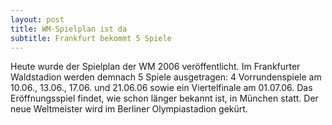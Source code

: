 ```yaml
---
layout: post
title: WM-Spielplan ist da
subtitle: Frankfurt bekommt 5 Spiele
---
```


Heute wurde der Spielplan der WM 2006 veröffentlicht. Im Frankfurter Waldstadion werden demnach 5 Spiele ausgetragen: 4 Vorrundenspiele am 10.06., 13.06., 17.06. und 21.06.06 sowie ein Viertelfinale am 01.07.06. Das Eröffnungsspiel findet, wie schon länger bekannt ist, in München statt. Der neue Weltmeister wird im Berliner Olympiastadion gekürt.


